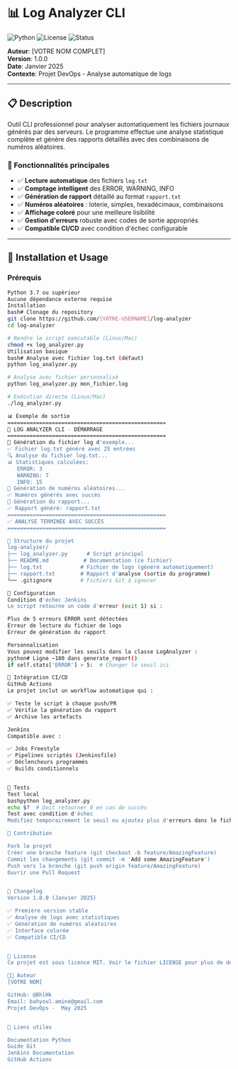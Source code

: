 # 📊 Log Analyzer CLI

![Python](https://img.shields.io/badge/Python-3.7+-blue.svg)
![License](https://img.shields.io/badge/License-MIT-green.svg)
![Status](https://img.shields.io/badge/Status-Active-success.svg)

**Auteur**: [VOTRE NOM COMPLET]  
**Version**: 1.0.0  
**Date**: Janvier 2025  
**Contexte**: Projet DevOps - Analyse automatique de logs

---

## 📋 Description

Outil CLI professionnel pour analyser automatiquement les fichiers journaux générés par des serveurs. Le programme effectue une analyse statistique complète et génère des rapports détaillés avec des combinaisons de numéros aléatoires.

### 🎯 Fonctionnalités principales

- ✅ **Lecture automatique** des fichiers `log.txt`
- ✅ **Comptage intelligent** des ERROR, WARNING, INFO
- ✅ **Génération de rapport** détaillé au format `rapport.txt`
- ✅ **Numéros aléatoires** : loterie, simples, hexadécimaux, combinaisons
- ✅ **Affichage coloré** pour une meilleure lisibilité
- ✅ **Gestion d'erreurs** robuste avec codes de sortie appropriés
- ✅ **Compatible CI/CD** avec condition d'échec configurable

---

## 🚀 Installation et Usage

### Prérequis
```bash
Python 3.7 ou supérieur
Aucune dépendance externe requise
Installation
bash# Clonage du repository
git clone https://github.com/[VOTRE-USERNAME]/log-analyzer
cd log-analyzer

# Rendre le script exécutable (Linux/Mac)
chmod +x log_analyzer.py
Utilisation basique
bash# Analyse avec fichier log.txt (défaut)
python log_analyzer.py

# Analyse avec fichier personnalisé  
python log_analyzer.py mon_fichier.log

# Exécution directe (Linux/Mac)
./log_analyzer.py

📊 Exemple de sortie
==================================================
🚀 LOG ANALYZER CLI - DÉMARRAGE
==================================================
📝 Génération du fichier log d'exemple...
✅ Fichier log.txt généré avec 25 entrées
🔍 Analyse du fichier log.txt...
📊 Statistiques calculées:
   ERROR: 3
   WARNING: 7
   INFO: 15
🎲 Génération de numéros aléatoires...
✅ Numéros générés avec succès
📄 Génération du rapport...
✅ Rapport généré: rapport.txt
==================================================
✅ ANALYSE TERMINÉE AVEC SUCCÈS
==================================================

📁 Structure du projet
log-analyzer/
├── log_analyzer.py      # Script principal
├── README.md           # Documentation (ce fichier)
├── log.txt            # Fichier de logs (généré automatiquement)
├── rapport.txt        # Rapport d'analyse (sortie du programme)
└── .gitignore         # Fichiers Git à ignorer

🔧 Configuration
Condition d'échec Jenkins
Le script retourne un code d'erreur (exit 1) si :

Plus de 5 erreurs ERROR sont détectées
Erreur de lecture du fichier de logs
Erreur de génération du rapport

Personnalisation
Vous pouvez modifier les seuils dans la classe LogAnalyzer :
python# Ligne ~180 dans generate_report()
if self.stats['ERROR'] > 5:  # Changer le seuil ici

🔄 Intégration CI/CD
GitHub Actions
Le projet inclut un workflow automatique qui :

✅ Teste le script à chaque push/PR
✅ Vérifie la génération du rapport
✅ Archive les artefacts

Jenkins
Compatible avec :

✅ Jobs Freestyle
✅ Pipelines scriptés (Jenkinsfile)
✅ Déclencheurs programmés
✅ Builds conditionnels


🧪 Tests
Test local
bashpython log_analyzer.py
echo $?  # Doit retourner 0 en cas de succès
Test avec condition d'échec
Modifiez temporairement le seuil ou ajoutez plus d'erreurs dans le fichier log pour tester la condition d'échec.

🤝 Contribution

Fork le projet
Créer une branche feature (git checkout -b feature/AmazingFeature)
Commit les changements (git commit -m 'Add some AmazingFeature')
Push vers la branche (git push origin feature/AmazingFeature)
Ouvrir une Pull Request


📝 Changelog
Version 1.0.0 (Janvier 2025)

✅ Première version stable
✅ Analyse de logs avec statistiques
✅ Génération de numéros aléatoires
✅ Interface colorée
✅ Compatible CI/CD


📄 License
Ce projet est sous licence MIT. Voir le fichier LICENSE pour plus de détails.

👨‍💻 Auteur
[VOTRE NOM]

GitHub: @BhlHk
Email: bahyoul.amine@gmail.com
Projet DevOps -  May 2025


🔗 Liens utiles

Documentation Python
Guide Git
Jenkins Documentation
GitHub Actions